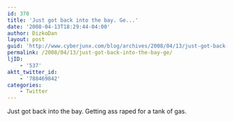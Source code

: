 ```yaml
---
id: 370
title: 'Just got back into the bay. Ge...'
date: '2008-04-13T18:29:44-04:00'
author: DizkoDan
layout: post
guid: 'http://www.cyberjunx.com/blog/archives/2008/04/13/just-got-back-into-the-bay-ge/'
permalink: /2008/04/13/just-got-back-into-the-bay-ge/
ljID:
    - '537'
aktt_twitter_id:
    - '788469842'
categories:
    - Twitter
---
```


Just got back into the bay. Getting ass raped for a tank of gas.